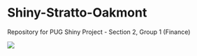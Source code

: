 # Shiny-Stratto-Oakmont
Repository for PUG Shiny Project - Section 2, Group 1 (Finance)

![](https://github.com/stat231-f20/Shiny-Stratton-Oakmont/blob/master/images/Stratton-Oakmont.png)
